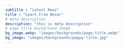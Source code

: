 ```yaml
---
subtitle : "Latest News"
title : "Learn From Bexar"
# meta description
description: "this is meta description"
# page title background image
bg_image_webp: "images/backgrounds/page-title.webp"
bg_image: "images/backgrounds/poppy-title.jpg"
---
```


